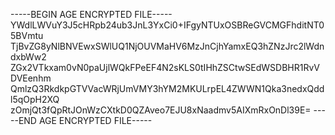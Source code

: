 -----BEGIN AGE ENCRYPTED FILE-----
YWdlLWVuY3J5cHRpb24ub3JnL3YxCi0+IFgyNTUxOSBReGVCMGFhditNT05BVmtu
TjBvZG8yNlBNVEwxSWlUQ1NjOUVMaHV6MzJnCjhYamxEQ3hZNzJrc2lWdndxbWw2
ZGx2VTkxam0vN0paUjlWQkFPeEF4N2sKLS0tIHhZSCtwSEdWSDBHR1RvVDVEenhm
QmlzQ3RkdkpGTVVacWRjUmVMY3hYM2MKULrpEL4ZWWN1Qka3nedxQddl5qOpH2XQ
zOmjQt3fQpRtJOnWzCXtkD0QZAveo7EJU8xNaadmv5AIXmRxOnDl39E=
-----END AGE ENCRYPTED FILE-----
